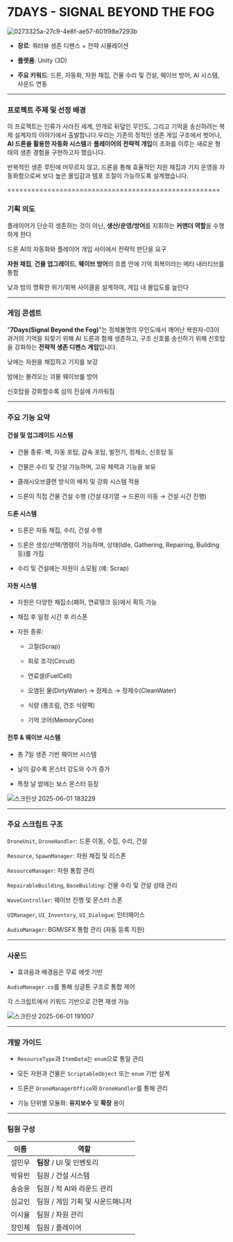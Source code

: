 # 7DAYS - SIGNAL BEYOND THE FOG

![0273325a-27c9-4e8f-ae57-601f98e7293b](https://github.com/user-attachments/assets/a122dbf8-751e-4753-8e1d-29953add64d9)

- **장르**: 쿼터뷰 생존 디펜스 + 전략 시뮬레이션

- **플랫폼**: Unity (3D)

- **주요 키워드**: 드론, 자동화, 자원 채집, 건물 수리 및 건설, 웨이브 방어, AI 시스템, 사운드 연동

---

### 프로젝트 주제 및 선정 배경

이 프로젝트는 인류가 사라진 세계, 안개로 뒤덮인 무인도, 그리고 기억을 송신하려는 복제 설계자의 이야기에서 출발합니다.우리는 기존의 정적인 생존 게임 구조에서 벗어나, **AI 드론을 활용한 자동화 시스템**과 **플레이어의 전략적 개입**이 조화를 이루는 새로운 형태의 생존 경험을 구현하고자 했습니다.

반복적인 생존 루틴에 머무르지 않고, 드론을 통해 효율적인 자원 채집과 기지 운영을 자동화함으로써 보다 높은 몰입감과 템포 조절이 가능하도록 설계했습니다.

=====================================================

### 기획 의도

플레이어가 단순히 생존하는 것이 아닌, **생산/운영/방어**를 지휘하는 **커맨더 역할**을 수행하게 한다

드론 AI의 자동화와 플레이어 개입 사이에서 전략적 판단을 요구

**자원 채집**, **건물 업그레이드**, **웨이브 방어**의 흐름 안에 기억 회복이라는 메타 내러티브를 통합

낮과 밤의 명확한 위기/회복 사이클을 설계하여, 게임 내 몰입도를 높인다

---

### 게임 콘셉트

"**7Days(Signal Beyond the Fog)**"는 정체불명의 무인도에서 깨어난 복원자-03이 과거의 기억을 되찾기 위해 AI 드론과 함께 생존하고, 구조 신호를 송신하기 위해 신호탑을 강화하는 **전략적 생존 디펜스 게임**입니다.

낮에는 자원을 채집하고 기지를 보강

밤에는 몰려오는 괴물 웨이브를 방어

신호탑을 강화할수록 섬의 진실에 가까워짐

---

 ### 주요 기능 요약
#### 건설 및 업그레이드 시스템

- 건물 종류: 벽, 자동 포탑, 감속 포탑, 발전기, 정제소, 신호탑 등

- 건물은 수리 및 건설 가능하며, 고유 체력과 기능을 보유

- 클래시오브클랜 방식의 배치 및 강화 시스템 적용

- 드론이 직접 건물 건설 수행 (건설 대기열 → 드론이 이동 → 건설 시간 진행)

#### 드론 시스템

- 드론은 자동 채집, 수리, 건설 수행

- 드론은 생성/선택/명령이 가능하며, 상태(Idle, Gathering, Repairing, Building 등)를 가짐

- 수리 및 건설에는 자원이 소모됨 (예: Scrap)

#### 자원 시스템

- 자원은 다양한 채집소(폐허, 연료탱크 등)에서 획득 가능

- 채집 후 일정 시간 후 리스폰

- 자원 종류:

  - 고철(Scrap)

  - 회로 조각(Circuit)

  - 연료셀(FuelCell)

  - 오염된 물(DirtyWater) → 정제소 → 정제수(CleanWater)

  - 식량 (통조림, 건조 식량팩)

  - 기억 코어(MemoryCore)

#### 전투 & 웨이브 시스템

- 총 7일 생존 기반 웨이브 시스템

- 날이 갈수록 몬스터 강도와 수가 증가

- 특정 날 밤에는 보스 몬스터 등장

![스크린샷 2025-06-01 183229](https://github.com/user-attachments/assets/15be0891-e2eb-4e42-b0f9-94cf1885bada)

---

### 주요 스크립트 구조

`DroneUnit`, `DroneHandler`: 드론 이동, 수집, 수리, 건설

`Resource`, `SpawnManager`: 자원 채집 및 리스폰

`ResourceManager`: 자원 통합 관리

`RepairableBuilding`, `BaseBuilding`: 건물 수리 및 건설 상태 관리

`WaveController`: 웨이브 진행 및 몬스터 스폰

`UIManager`, `UI_Inventory`, `UI_Dialogue`: 인터페이스

`AudioManager`: BGM/SFX 통합 관리 (자동 등록 지원)

--- 

### 사운드

- 효과음과 배경음은 무료 에셋 기반

`AudioManager.cs`를 통해 싱글톤 구조로 통합 제어

각 스크립트에서 키워드 기반으로 간편 재생 가능

![스크린샷 2025-06-01 191007](https://github.com/user-attachments/assets/30809c8a-1277-4284-9ead-9eec872f76b3)

---

### 개발 가이드

- `ResourceType`과 `ItemData`는 `enum`으로 통일 관리

- 모든 자원과 건물은 `ScriptableObject` 또는 `enum` 기반 설계

- 드론은 `DroneManagerOffice`와 `DroneHandler`를 통해 관리

- 기능 단위별 모듈화: **유지보수** 및 **확장** 용이

---

### 팀원 구성

| 이름     | 역할                  |
|----------|-----------------------|
| 설민우   | **팀장** / UI 및 인벤토리 |
| 박유빈   | 팀원 / 건설 시스템    |
| 송승윤   | 팀원 / 적 AI와 라운드 관리 |
| 심교인   | 팀원 / 게임 기획 및 사운드매니저 |
| 이시율   | 팀원 / 자원 관리      |
| 장민제   | 팀원 / 플레이어       |








